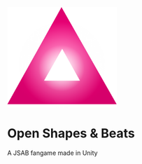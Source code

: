 <img src="Assets/Resources/Textures/OSB_TriangleLogo.png" width=250 />

# Open Shapes & Beats

 A JSAB fangame made in Unity
